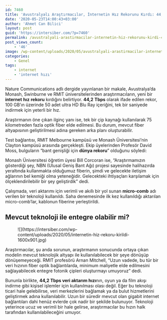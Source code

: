 ```yaml
---
id: 7460
title: 'Avustralyalı Araştırmacılar, İnternetin Hız Rekorunu Kırdı: 44,2 Tbps'
date: '2020-05-23T14:00:43+03:00'
author: 'Ahmet Can Bilici'
layout: post
guid: 'https://intersiber.com/?p=7460'
permalink: /avustralyali-arastirmacilar-internetin-hiz-rekorunu-kirdi-442-tbps/
post_views_count:
    - '46'
image: /wp-content/uploads/2020/05/avustralyali-arastirmacilar-internetin-hiz-rekorunu-kirdi-44-2-tbps.jpg
categories:
    - Genel
tags:
    - internet
    - 'internet hızı'
---
```


Nature Communications adlı dergide yayınlanan bir makale, Avustralya’da Monash, Swinburne ve RMIT üniversitelerinden araştırmacıların, yeni bir **internet** **hız** **rekoru** kırdığını belirtiyor. **44,2** **Tbps** olarak ifade edilen rekor, 100 GB’ın üzerinde 50 adet ultra HD Blu Ray içeriğini, tek bir saniyede indirmek için yeterli bir hız.

Araştırmanın öne çıkan ilginç yanı ise, tek bir çip kaynağı kullanılarak 75 kilometreden fazla optik fiber elde edilmesi. Bu durum, mevcut fiber altyapısının geliştirilmesi adına gereken arka planı oluşturabilir.

Test bağlantısı, RMIT Melbourne kampüsü ve Monash Üniversitesi’nin Clayton kampüsü arasında gerçekleşti. Ekip üyelerinden Profesör David Moss, bulguların “bant genişliği için **dünya rekoru**” olduğunu söyledi:

Monash Üniversitesi öğretim üyesi Bill Corcoran ise, “Araştırmamızın gösterdiği şey, NBN (Ulusal Geniş Bant Ağı) projesi sayesinde halihazırda yeraltında kullanmakta olduğumuz fiberin, şimdi ve gelecekte iletişim ağlarının bel kemiği olma yeteneğidir. Gelecekteki ihtiyaçları karşılamak için ölçeklendirilebilir bir şey geliştirdik” dedi.

Çalışmada, veri aktarımı için verimli ve akıllı bir yol sunan **micro**–**comb** adı verilen bir teknoloji kullanıldı. Saha denemesinde ilk kez kullanıldığı aktarılan micro-comb’lar, kablonun fiberine yerleştirildi.

## Mevcut teknoloji ile entegre olabilir mi?

<figure class="wp-block-image size-large">![](https://intersiber.com/wp-content/uploads/2020/05/internetin-hiz-rekoru-kirildi-1600x901.jpg)</figure>Araştırmacılar, şu anda sorunun, araştırmanın sonucunda ortaya çıkan modelin mevcut teknolojik altyapı ile kullanılabilecek bir şeye dönüşüp dönüşemeyeceği. RMIT profesörü Arnan Mitchell, “Uzun vadede, bu tür bir veri hızının fiber optik bağlantılarda, minimum maliyetle elde edilmesini sağlayabilecek entegre fotonik çipleri oluşturmayı umuyoruz” dedi.

Bununla birlikte, **44,2 Tbps veri aktarım hızı**nın, oyun ya da film akışı indirme gibi kişisel işlemler için kullanılması olası değil. Eğer bu teknoloji ticari hale gelebilirse, veri merkezlerini bağlamak ya da bulut hizmetlerini geliştirmek adına kullanılabilir. Uzun bir süredir mevcut olan gigabit internet bağlantıları dahi henüz evlerde çok nadir bir şekilde bulunuyor. Teknoloji yeterince ucuz ve verimli bir hale gelirse, araştırmacılar bu hızın halk tarafından kullanılabileceğini umuyor.